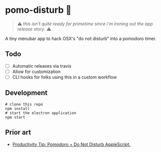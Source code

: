 pomo-disturb :tomato:
===

> :warning: _this isn't quite ready for primetime since i'm ironing out the app release story_. :warning:

A tiny menubar app to hack OSX's "do not disturb" into a pomodoro timer.


Todo
---

- [ ] Automatic releases via travis
- [ ] Allow for customization
- [ ] CLI hooks for folks using this in a custom workflow

Development
---

```shell
# clone this repo
npm install
# start the electron application
npm start
```

Prior art
---

- [Productivity Tip: Pomodoro + Do Not Disturb AppleScript.](https://medium.com/@mrdoro/productivity-tip-pomodoro-donotdisturb-applescript-c8a069e92bb4)
